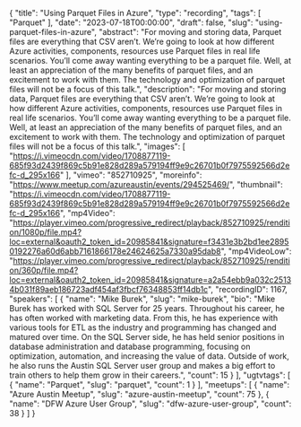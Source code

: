 {
  "title": "Using Parquet Files in Azure",
  "type": "recording",
  "tags": [
    "Parquet"
  ],
  "date": "2023-07-18T00:00:00",
  "draft": false,
  "slug": "using-parquet-files-in-azure",
  "abstract": "For moving and storing data, Parquet files are everything that CSV aren’t. We’re going to look at how different Azure activities, components, resources use Parquet files in real life scenarios. You’ll come away wanting everything to be a parquet file. Well, at least an appreciation of the many benefits of parquet files, and an excitement to work with them. The technology and optimization of parquet files will not be a focus of this talk.",
  "description": "For moving and storing data, Parquet files are everything that CSV aren’t. We’re going to look at how different Azure activities, components, resources use Parquet files in real life scenarios. You’ll come away wanting everything to be a parquet file. Well, at least an appreciation of the many benefits of parquet files, and an excitement to work with them. The technology and optimization of parquet files will not be a focus of this talk.",
  "images": [
    "https://i.vimeocdn.com/video/1708877119-685f93d2439f869c5b91e828d289a579194ff9e9c26701b0f7975592566d2efc-d_295x166"
  ],
  "vimeo": "852710925",
  "moreinfo": "https://www.meetup.com/azureaustin/events/294525469/",
  "thumbnail": "https://i.vimeocdn.com/video/1708877119-685f93d2439f869c5b91e828d289a579194ff9e9c26701b0f7975592566d2efc-d_295x166",
  "mp4Video": "https://player.vimeo.com/progressive_redirect/playback/852710925/rendition/1080p/file.mp4?loc=external&oauth2_token_id=20985841&signature=f3431e3b2bd1ee28950192276a60d6abb7161866178e24624625a7330a95dab8",
  "mp4VideoLow": "https://player.vimeo.com/progressive_redirect/playback/852710925/rendition/360p/file.mp4?loc=external&oauth2_token_id=20985841&signature=a2a54ebb9a032c25134b031f89aeb186723adf454af3fbcf76348853ff14db1c",
  "recordingID": 1167,
  "speakers": [
    {
      "name": "Mike Burek",
      "slug": "mike-burek",
      "bio": "Mike Burek has worked with SQL Server for 25 years. Throughout his career, he has often worked with marketing data. From this, he has experience with various tools for ETL as the industry and programming has changed and matured over time. On the SQL Server side, he has held senior positions in database administration and database programming, focusing on optimization, automation, and increasing the value of data. Outside of work, he also runs the Austin SQL Server user group and makes a big effort to train others to help them grow in their careers.",
      "count": 15
    }
  ],
  "ugtvtags": [
    {
      "name": "Parquet",
      "slug": "parquet",
      "count": 1
    }
  ],
  "meetups": [
    {
      "name": "Azure Austin Meetup",
      "slug": "azure-austin-meetup",
      "count": 75
    },
    {
      "name": "DFW Azure User Group",
      "slug": "dfw-azure-user-group",
      "count": 38
    }
  ]
}